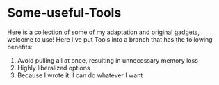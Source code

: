# Some-useful-Tools
Here is a collection of some of my adaptation and original gadgets, welcome to use!
Here I've put Tools into a branch that has the following benefits: 
1. Avoid pulling all at once, resulting in unnecessary memory loss
2. Highly liberalized options
3. Because I wrote it. I can do whatever I want
